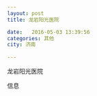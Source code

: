 ```yaml
--- 
layout: post 
title: 龙岩阳光医院

date:   2016-05-03 13:39:56 
categories: 其他  
city: 济南
  
--- 
```

   
龙岩阳光医院

信息

